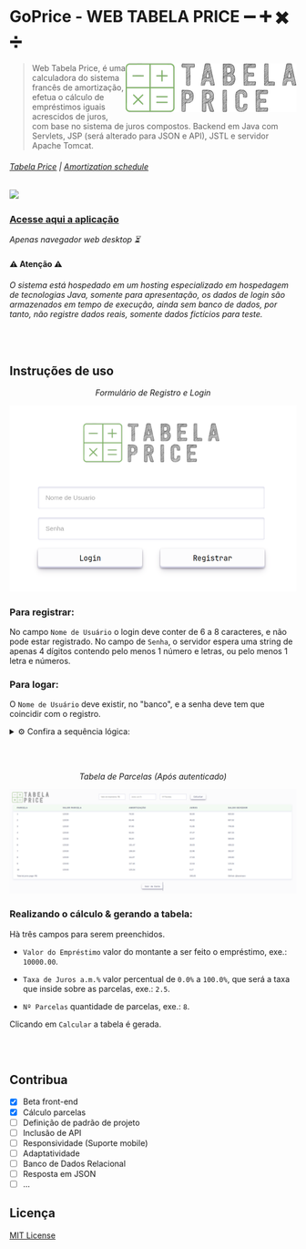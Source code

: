 # GoPrice - WEB TABELA PRICE :heavy_minus_sign: :heavy_plus_sign: :heavy_multiplication_x: :heavy_division_sign:  


<img src="web/images/logo.png" align="right">

> Web Tabela Price, é uma calculadora do sistema francês de amortização, efetua o cálculo de empréstimos iguais acrescidos de juros, com base no sistema de juros compostos. Backend em Java com Servlets, JSP (será alterado para JSON e API), JSTL e servidor Apache Tomcat.

###### [Tabela Price](https://pt.wikipedia.org/wiki/Tabela_Price) | [Amortization schedule](https://en.wikipedia.org/wiki/Amortization_schedule)

![](https://i.imgur.com/waxVImv.png)

### [Acesse aqui a aplicação](https://pricefipp.jvmhost.net/)
_Apenas navegador web desktop :hourglass_flowing_sand:_

#### :warning: Atenção :warning:

###### O sistema está hospedado em um hosting especializado em hospedagem de tecnologias Java, somente para apresentação, os dados de login são armazenados em tempo de execução, ainda sem banco de dados, por tanto, não registre dados reais, somente dados fictícios para teste.

<br>

## Instruções de uso

<div align="center">
  <div>
    <p><em>Formulário de Registro e Login</em></p>
    <img src="imgs/login_form.png" width="550">
  </div>
</div>

### Para registrar:

No campo `Nome de Usuário` o login deve conter de 6 a 8 caracteres, e não pode estar registrado. No campo de `Senha`, o servidor espera uma string de apenas 4 dígitos contendo pelo menos 1 número e letras, ou pelo menos 1 letra e números.

### Para logar:

O `Nome de Usuário` deve existir, no "banco", e a senha deve tem que coincidir com o registro.



<details> <summary>⚙️ Confira a sequência lógica:</summary>
<br>

- Nome de usuário já existe.
    - ❌ Alert: *“Nome de usuário já existe”.*
- Nome de usuário não existe.
    - Quantidade de caracteres menor que 6 e maior que 8 *(Nome de usuário)*.
        - ❌ Alert: *“Nome de usuário deve ter o tamanho de 6 a 8 caracteres”.*
    - Quantidade de caracteres valida *(Nome de usuário)*.
        - Senha menor ou maior que 4 dígitos.
            - ❌ Alert: *“A senha deve conter 4 dígitos”*.
        - Senha com exatamente 4 dígitos.
            - Senha contem caracteres não alfanuméricos.
                - ❌ Alert: *“Apenas caracteres alfanuméricos”.*
            - Senha apenas com caracteres alfanuméricos.
                - Senha sem números.
                    - ❌ Alert: *“A senha deve conter pelo menos um número”.*
                - Senha com números.
                    - Senha sem letras.
                        - ❌ Alert: *“A senha deve conter pelo menos uma letra”.*
                    - Senha com letras.
                        - ✅ Alert: *“Registro efetuado com sucesso efetue o login”.*
</details>

<br><br>

<div align="center">
  <div>
    <p><em>Tabela de Parcelas (Após autenticado)</em></p>
    <img src="imgs/table.png">
  </div>
</div>

### Realizando o cálculo & gerando a tabela:

Hà três campos para serem preenchidos.

- `Valor do Empréstimo` valor do montante a ser feito o empréstimo, exe.: `10000.00`.

- `Taxa de Juros a.m.%` valor percentual de `0.0%` a `100.0%`, que será a taxa que inside sobre as parcelas, exe.: `2.5`.

- `Nº Parcelas` quantidade de parcelas, exe.: `8`.

Clicando em `Calcular` a tabela é gerada.

<br><br>

## Contribua
 
- [x] Beta front-end
- [x] Cálculo parcelas
- [ ] Definição de padrão de projeto
- [ ] Inclusão de API
- [ ] Responsividade (Suporte mobile)
- [ ] Adaptatividade
- [ ] Banco de Dados Relacional
- [ ] Resposta em JSON
- [ ] ...

## Licença

[MIT License](./LICENSE)
